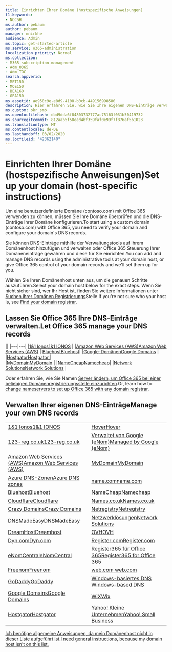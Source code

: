 ```yaml
---
title: Einrichten Ihrer Domäne (hostspezifische Anweisungen)
f1.keywords:
- NOCSH
ms.author: pebaum
author: pebaum
manager: mnirkhe
audience: Admin
ms.topic: get-started-article
ms.service: o365-administration
localization_priority: Normal
ms.collection:
- M365-subscription-management
- Adm_O365
- Adm_TOC
search.appverid:
- MET150
- MOE150
- BEA160
- GEA150
ms.assetid: ae950c9e-e8d9-4108-b0cb-449156998580
description: Hier erfahren Sie, wie Sie Ihre eigenen DNS-Einträge verwalten oder Ihre DNS-Einträge Office 365 verwalten können.
ms.custom: okr_smb
ms.openlocfilehash: dbd9dda6f84803732777ac75163f031b50419732
ms.sourcegitcommit: 812aab5f58eed4bf359faf0e99f7f876af5b1023
ms.translationtype: MT
ms.contentlocale: de-DE
ms.lasthandoff: 03/02/2020
ms.locfileid: "42362140"
---
```

# <a name="set-up-your-domain-host-specific-instructions"></a><span data-ttu-id="e1471-103">Einrichten Ihrer Domäne (hostspezifische Anweisungen)</span><span class="sxs-lookup"><span data-stu-id="e1471-103">Set up your domain (host-specific instructions)</span></span>

<span data-ttu-id="e1471-104">Um eine benutzerdefinierte Domäne (contoso.com) mit Office 365 verwenden zu können, müssen Sie Ihre Domäne überprüfen und die DNS-Einträge Ihrer Domäne konfigurieren.</span><span class="sxs-lookup"><span data-stu-id="e1471-104">To start using a custom domain (contoso.com) with Office 365, you need to verify your domain and configure your domain's DNS records.</span></span> 
  
<span data-ttu-id="e1471-105">Sie können DNS-Einträge mithilfe der Verwaltungstools auf Ihrem Domänenhost hinzufügen und verwalten oder Office 365 Steuerung Ihrer Domäneneinträge gewähren und diese für Sie einrichten.</span><span class="sxs-lookup"><span data-stu-id="e1471-105">You can add and manage DNS records using the administrative tools at your domain host, or give Office 365 control of your domain records and we'll set them up for you.</span></span>
  
<span data-ttu-id="e1471-106">Wählen Sie Ihren Domänenhost unten aus, um die genauen Schritte auszuführen.</span><span class="sxs-lookup"><span data-stu-id="e1471-106">Select your domain host below for the exact steps.</span></span> <span data-ttu-id="e1471-107">Wenn Sie nicht sicher sind, wer Ihr Host ist, finden Sie weitere Informationen unter [Suchen ihrer Domänen Registrierungs](find-your-domain-registrar.md)Stelle.</span><span class="sxs-lookup"><span data-stu-id="e1471-107">If you're not sure who your host is, see [Find your domain registrar](find-your-domain-registrar.md).</span></span>
  

## <a name="let-office-365-manage-your-dns-records"></a><span data-ttu-id="e1471-108">Lassen Sie Office 365 Ihre DNS-Einträge verwalten.</span><span class="sxs-lookup"><span data-stu-id="e1471-108">Let Office 365 manage your DNS records</span></span>

||
|---|---|
|[<span data-ttu-id="e1471-109">1&1 Ionos</span><span class="sxs-lookup"><span data-stu-id="e1471-109">1&1 IONOS</span></span>](../dns/change-nameservers-at-1-1-internet.md) |
|[<span data-ttu-id="e1471-110">Amazon Web Services (AWS)</span><span class="sxs-lookup"><span data-stu-id="e1471-110">Amazon Web Services (AWS)</span></span>](../dns/change-nameservers-at-aws.md) |
 [<span data-ttu-id="e1471-111">Bluehost</span><span class="sxs-lookup"><span data-stu-id="e1471-111">Bluehost</span></span>](../dns/change-nameservers-at-bluehost.md)|
|[<span data-ttu-id="e1471-112">Google-Domänen</span><span class="sxs-lookup"><span data-stu-id="e1471-112">Google   Domains</span></span>](../dns/change-nameservers-at-google-domains.md) |
|[<span data-ttu-id="e1471-113">Hostgator</span><span class="sxs-lookup"><span data-stu-id="e1471-113">Hostgator   </span></span>](../dns/change-nameservers-at-hostgator.md)  |  
|[<span data-ttu-id="e1471-114">MyDomain</span><span class="sxs-lookup"><span data-stu-id="e1471-114">MyDomain</span></span>](../dns/change-nameservers-at-mydomain.md) | 
|[<span data-ttu-id="e1471-115">NameCheap</span><span class="sxs-lookup"><span data-stu-id="e1471-115">Namecheap</span></span>](../dns/change-nameservers-at-namecheap.md)|
|[<span data-ttu-id="e1471-116">Network Solutions</span><span class="sxs-lookup"><span data-stu-id="e1471-116">Network Solutions</span></span>](../dns/change-nameservers-at-network-solutions.md) |  

<span data-ttu-id="e1471-117">Oder erfahren Sie, wie Sie Namen [Server ändern, um Office 365 bei einer beliebigen Domänenregistrierungsstelle einzurichten](change-nameservers-at-any-domain-registrar.md).</span><span class="sxs-lookup"><span data-stu-id="e1471-117">Or, learn how to [change nameservers to set up Office 365 with any domain registrar](change-nameservers-at-any-domain-registrar.md).</span></span>

## <a name="manage-your-own-dns-records"></a><span data-ttu-id="e1471-118">Verwalten Ihrer eigenen DNS-Einträge</span><span class="sxs-lookup"><span data-stu-id="e1471-118">Manage your own DNS records</span></span>

|                           |                          |
|---------------------------|--------------------------|
| [<span data-ttu-id="e1471-119">1&1 Ionos</span><span class="sxs-lookup"><span data-stu-id="e1471-119">1&1 IONOS</span></span>](../dns/create-dns-records-at-1-1-internet.md) | [<span data-ttu-id="e1471-120">Hover</span><span class="sxs-lookup"><span data-stu-id="e1471-120">Hover</span></span>](../dns/create-dns-records-at-hover.md) |
| [<span data-ttu-id="e1471-121">123-reg.co.uk</span><span class="sxs-lookup"><span data-stu-id="e1471-121">123-reg.co.uk</span></span>](../dns/create-dns-records-at-123-reg-co-uk.md) | [<span data-ttu-id="e1471-122">Verwaltet von Google (eNom)</span><span class="sxs-lookup"><span data-stu-id="e1471-122">Managed   by Google (eNom)</span></span>](../dns/create-dns-records-for-domain-managed-by-google-enom.md)|
| [<span data-ttu-id="e1471-123">Amazon Web Services (AWS)</span><span class="sxs-lookup"><span data-stu-id="e1471-123">Amazon Web Services (AWS)</span></span>](../dns/create-dns-records-at-aws.md) | [<span data-ttu-id="e1471-124">MyDomain</span><span class="sxs-lookup"><span data-stu-id="e1471-124">MyDomain</span></span>](../dns/create-dns-records-at-mydomain.md) |
| [<span data-ttu-id="e1471-125">Azure DNS-Zonen</span><span class="sxs-lookup"><span data-stu-id="e1471-125">Azure DNS zones</span></span>](../dns/create-dns-records-for-azure-dns-zones.md) | [<span data-ttu-id="e1471-126">name.com</span><span class="sxs-lookup"><span data-stu-id="e1471-126">name.com</span></span>](../dns/create-dns-records-at-name-com.md) |
| [<span data-ttu-id="e1471-127">Bluehost</span><span class="sxs-lookup"><span data-stu-id="e1471-127">Bluehost</span></span>](../dns/create-dns-records-at-bluehost.md) | [<span data-ttu-id="e1471-128">NameCheap</span><span class="sxs-lookup"><span data-stu-id="e1471-128">Namecheap</span></span>](../dns/create-dns-records-at-namecheap.md)|
| [<span data-ttu-id="e1471-129">Cloudflare</span><span class="sxs-lookup"><span data-stu-id="e1471-129">Cloudflare</span></span>](../dns/create-dns-records-at-cloudflare.md)| [<span data-ttu-id="e1471-130">Names.co.uk</span><span class="sxs-lookup"><span data-stu-id="e1471-130">Names.co.uk</span></span>](../dns/create-dns-records-at-names-co-uk.md) |
|  [<span data-ttu-id="e1471-131">Crazy Domains</span><span class="sxs-lookup"><span data-stu-id="e1471-131">Crazy Domains</span></span>](../dns/create-dns-records-at-crazy-domains.md)| [<span data-ttu-id="e1471-132">Netregistry</span><span class="sxs-lookup"><span data-stu-id="e1471-132">Netregistry</span></span>](../dns/create-dns-records-at-netregistry.md) |
|[<span data-ttu-id="e1471-133">DNSMadeEasy</span><span class="sxs-lookup"><span data-stu-id="e1471-133">DNSMadeEasy</span></span>](../dns/create-dns-records-at-dnsmadeeasy.md) | [<span data-ttu-id="e1471-134">Netzwerklösungen</span><span class="sxs-lookup"><span data-stu-id="e1471-134">Network   Solutions</span></span>](../dns/create-dns-records-at-network-solutions.md) |
|[<span data-ttu-id="e1471-135">DreamHost</span><span class="sxs-lookup"><span data-stu-id="e1471-135">Dreamhost</span></span>](../dns/create-dns-records-at-dreamhost.md)  | [<span data-ttu-id="e1471-136">OVH</span><span class="sxs-lookup"><span data-stu-id="e1471-136">OVH</span></span>](../dns/create-dns-records-at-ovh.md) |
|  [<span data-ttu-id="e1471-137">Dyn.com</span><span class="sxs-lookup"><span data-stu-id="e1471-137">Dyn.com</span></span>](../dns/create-dns-records-at-dyn-com.md) | [<span data-ttu-id="e1471-138">Register.com</span><span class="sxs-lookup"><span data-stu-id="e1471-138">Register.com</span></span>](../dns/create-dns-records-at-register-com.md) |
| [<span data-ttu-id="e1471-139">eNomCentral</span><span class="sxs-lookup"><span data-stu-id="e1471-139">eNomCentral</span></span>](../dns/create-dns-records-at-enomcentral.md)| [<span data-ttu-id="e1471-140">Register365 für Office 365</span><span class="sxs-lookup"><span data-stu-id="e1471-140">Register365 for Office 365</span></span>](../dns/create-dns-records-at-register365.md)  |
| [<span data-ttu-id="e1471-141">Freenom</span><span class="sxs-lookup"><span data-stu-id="e1471-141">Freenom</span></span>](../dns/create-dns-records-at-freenom.md) | [<span data-ttu-id="e1471-142">web.com</span><span class="sxs-lookup"><span data-stu-id="e1471-142"> web.com </span></span>](../dns/create-dns-records-at-web-com.md)|
|[<span data-ttu-id="e1471-143">GoDaddy</span><span class="sxs-lookup"><span data-stu-id="e1471-143">GoDaddy</span></span>](../dns/create-dns-records-at-godaddy.md)|[<span data-ttu-id="e1471-144">Windows-basiertes DNS</span><span class="sxs-lookup"><span data-stu-id="e1471-144"> Windows-based DNS</span></span>](../dns/create-dns-records-using-windows-based-dns.md)   |
| [<span data-ttu-id="e1471-145">Google Domains</span><span class="sxs-lookup"><span data-stu-id="e1471-145">Google Domains</span></span>](../dns/create-dns-records-at-google-domains.md) |[<span data-ttu-id="e1471-146">WiX</span><span class="sxs-lookup"><span data-stu-id="e1471-146">Wix</span></span>](../dns/create-dns-records-at-wix.md) |
|[<span data-ttu-id="e1471-147">Hostgator</span><span class="sxs-lookup"><span data-stu-id="e1471-147">Hostgator</span></span>](../dns/create-dns-records-at-hostgator.md)  | [<span data-ttu-id="e1471-148">Yahoo!   Kleine Unternehmen</span><span class="sxs-lookup"><span data-stu-id="e1471-148">Yahoo!   Small Business</span></span>](../dns/create-dns-records-at-yahoo-small-business.md)  |

[<span data-ttu-id="e1471-149">Ich benötige allgemeine Anweisungen, da mein Domänenhost nicht in dieser Liste aufgeführt ist.</span><span class="sxs-lookup"><span data-stu-id="e1471-149">I need general instructions, because my domain host isn't on this list. </span></span>](create-dns-records-at-any-dns-hosting-provider.md)
   
